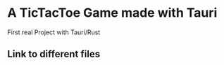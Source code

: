 # A TicTacToe Game made with Tauri

First real Project with Tauri/Rust

## Link to different files

[main.rs]:https://github.com/FlameDrone/TicTacToeTauri/blob/main/src-tauri/src/main.rs

[main.ts]:https://github.com/FlameDrone/TicTacToeTauri/blob/main/src/main.ts
[index.html]:https://github.com/FlameDrone/TicTacToeTauri/blob/main/src/main.ts
[stytle.css]:https://github.com/FlameDrone/TicTacToeTauri/blob/main/src/style.css